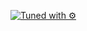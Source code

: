  [![Tuned with ⚙️](https://a.b-b.top/badge.svg?repo=dotfiles&label=Tuned&background_color=009688&background_color2=26a69a&utm_source=github&utm_medium=readme&utm_campaign=badge)](https://a.b-b.top) 
